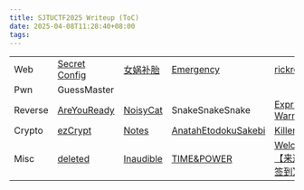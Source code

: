 ```yaml
---
title: SJTUCTF2025 Writeup (ToC)
date: 2025-04-08T11:28:40+08:00
tags:
---
```


<table>

<tr>
<td>Web</td>
<td><a href="/arch/SJTUCTF2025-Writeup-1#Secret-Config">Secret Config</a></td>
<td><a href="/arch/SJTUCTF2025-Writeup-2#女娲补胎">女娲补胎</a></td>
<td><a href="/arch/SJTUCTF2025-Writeup-2#Emergency">Emergency</a></td>
<td><a href="/arch/SJTUCTF2025-Writeup-1#rickroll">rickroll</a></td>
<!-- <td><a href="/arch/SJTUCTF2025-Writeup-2#EzWebAuthn">EzWebAuthn</a></td> -->
<td>EzWebAuthn</td>
<td><a href="/arch/SJTUCTF2025-Writeup-3#SmartGrader">SmartGrader</a></td>
<td><a href="/arch/SJTUCTF2025-Writeup-2#Gradient">Gradient</a></td>
<td><a href="/arch/SJTUCTF2025-Writeup-1#realLibraryManager">realLibraryManager</a></td>
</tr>

<tr>
<td>Pwn</td>
<td>GuessMaster</td>
<!-- <td><a href="/arch/SJTUCTF2025-Writeup-3#GuessMaster">GuessMaster</a></td> -->
</tr>

<tr>
<td>Reverse</td>
<td><a href="/arch/SJTUCTF2025-Writeup-3#AreYouReady">AreYouReady</a></td>
<td><a href="/arch/SJTUCTF2025-Writeup-3#NoisyCat">NoisyCat</a></td>
<!-- <td><a href="/arch/SJTUCTF2025-Writeup-3#SnakeSnakeSnake">SnakeSnakeSnake</a></td> -->
<td>SnakeSnakeSnake</td>
<td><a href="/arch/SJTUCTF2025-Writeup-3#Expr-Warmup">Expr-Warmup</a></td>
<!-- <td><a href="/arch/SJTUCTF2025-Writeup-3#NoisyCat2">NoisyCat2</a></td> -->
<td>NoisyCat2</td>
</tr>

<tr>
<td>Crypto</td>
<td><a href="/arch/SJTUCTF2025-Writeup-2#ezCrypt">ezCrypt</a></td>
<td><a href="/arch/SJTUCTF2025-Writeup-1#Notes">Notes</a></td>
<td><a href="/arch/SJTUCTF2025-Writeup-3#AnatahEtodokuSakebi">AnatahEtodokuSakebi</a></td>
<td><a href="/arch/SJTUCTF2025-Writeup-2#KillerECC">KillerECC</a></td>
</tr>

<tr>
<td>Misc</td>
<td><a href="/arch/SJTUCTF2025-Writeup-1#deleted">deleted</a></td>
<td><a href="/arch/SJTUCTF2025-Writeup-1#Inaudible">Inaudible</a></td>
<td><a href="/arch/SJTUCTF2025-Writeup-2#TIME-amp-POWER">TIME&POWER</a></td>
<td><a href="/arch/SJTUCTF2025-Writeup-2#Welcom3【来这里签到】">Welcom3【来这里签到】</a></td>
<td><a href="/arch/SJTUCTF2025-Writeup-1#IP-Hunter-24">IP Hunter 24_flag1</a></td>
<td><a href="/arch/SJTUCTF2025-Writeup-1#IP-Hunter-24">IP Hunter 24_flag2</a></td>
<td><a href="/arch/SJTUCTF2025-Writeup-2#PyCalc">PyCalc</a></td>
</tr>


</table> 

